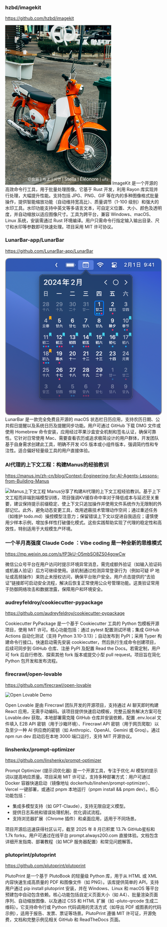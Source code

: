 

### hzbd/imagekit
https://github.com/hzbd/imagekit


![ImageKit 水印演示](https://github.com/hzbd/imagekit/raw/master/example/img-out/markus-winkler.png)
ImageKit 是一个开源的高效命令行工具，用于批量处理图像。它基于 Rust 开发，利用 Rayon 库实现并行处理，大幅提升性能。支持包括 JPG、PNG、GIF 等在内的多种图像格式批量操作，提供智能缩放功能（自动维持宽高比）、质量调节（1-100 级别）和强大的水印工具。水印功能支持中英文等多语言文本，可自定义位置、大小、颜色及透明度，并自动缩放以适应图像尺寸。工具为跨平台，兼容 Windows、macOS、Linux 系统，安装需通过 Rust 环境编译。用户只需命令行指定输入输出目录、尺寸和水印等参数即可快速处理。项目采用 MIT 许可协议。



### LunarBar-app/LunarBar
https://github.com/LunarBar-app/LunarBar


![LunarBar](https://github.com/LunarBar-app/LunarBar/raw/main/Screenshots/01.png)  
LunarBar 是一款完全免费且开源的 macOS 状态栏日历应用，支持农历日期、公共假日提醒以及系统日历及提醒同步功能。用户可通过 GitHub 下载 DMG 文件或使用 Homebrew 命令安装，应用经过苹果沙盒安全机制和签名认证，确保可靠性。它针对日常使用 Mac、需要查看农历或追求极简设计的用户群体，开发团队基于自身需求创建此工具，明确不开发 iOS 版本或小组件版本，强调简约性和专注性。适合偏好轻量级工具的用户直接体验。



### AI代理的上下文工程：构建Manus的经验教训
https://manus.im/zh-cn/blog/Context-Engineering-for-AI-Agents-Lessons-from-Building-Manus


![Manus上下文工程](https://d1oupeiobkpcny.cloudfront.net/user_upload_by_module/markdown/310708716691272617/OhdKxGRSXCcuqOvz.png)
Manus分享了构建AI代理的上下文工程经验教训。基于上下文工程而非端到端模型训练，项目强调KV缓存命中率对于降低成本与延迟至关重要，建议保持提示前缀稳定、使上下文只追加操作并使用文件系统作为无限制的外部记忆。此外，避免动态变更工具，改用遮蔽技术管理动作空间；通过重述任务（如维护 todo.md）操控模型注意力；保留错误上下文以促进自我适应；谨慎使用少样本示例，增加多样性打破僵化模式。这些实践帮助实现了代理的稳定性和高效性，特别适用于大规模生产环境。



### 一个半月高强度 Claude Code ：Vibe coding 是一种全新的思维模式
https://mp.weixin.qq.com/s/fP3kU-O5mbSO8ZS04gowCw


微信公众号平台在用户访问时提示环境异常消息，需完成额外验证（如输入验证码或机器人验证）后方可继续使用。该机制通过检测异常登录行为（例如可疑 IP 地址或高频操作）来防止未授权访问，确保平台账户安全。用户点击提供的“去验证”链接即可启动安全流程，解决后恢复正常使用公众号管理功能。这类验证常用于防御网络攻击和数据泄露，保障用户和环境安全。



### audreyfeldroy/cookiecutter-pypackage
https://github.com/audreyfeldroy/cookiecutter-pypackage


Cookiecutter PyPackage 是一个基于 Cookiecutter 工具的 Python 包模板开源项目，使用 MIT 许可。核心功能包括：通过 pytest 配置测试环境；集成 GitHub Actions 自动化测试（支持 Python 3.10-3.13）；自动发布到 PyPI；采用 Typer 构建命令行接口。快速启动需先安装 cookiecutter，然后执行生成命令创建项目，后续可同步到 GitHub 仓库、注册 PyPI 及配置 Read the Docs。若需定制，用户可 fork 后自行修改、探索其他 fork 版本或提交小型 pull request。项目旨在简化 Python 包开发和发布流程。



### firecrawl/open-lovable
https://github.com/firecrawl/open-lovable


![Open Lovable Demo](https://media1.giphy.com/media/v1.Y2lkPTc5MGI3NjExbmZtaHFleGRsMTNlaWNydGdianI4NGQ4dHhyZjB0d2VkcjRyeXBucCZlcD12MV9pbnRlcm5hbF9naWZfYnlfaWQmY3Q9Zw/ZFVLWMa6dVskQX0qu1/giphy.gif)

Open Lovable 是由 Firecrawl 团队开发的开源项目，支持通过 AI 聊天即时构建 React 应用，无需手动编码。该项目提供快速启动模板，完整云服务解决方案可在 Lovable.dev 获取。本地部署需克隆 GitHub 仓库并安装依赖，配置 .env.local 文件填入 E2B API 密钥（用于沙箱环境）、Firecrawl API 密钥（用于网页爬取）以及至少一种 AI 供应商的密钥（如 Anthropic、OpenAI、Gemini 或 Groq）。通过 npm run dev 启动后在本地 3000 端口运行，支持 MIT 开源协议。



### linshenkx/prompt-optimizer
https://github.com/linshenkx/prompt-optimizer


Prompt Optimizer (提示词优化器) 是一个开源工具，专注于优化 AI 模型的提示词以提高响应质量。项目采用 MIT 许可证，支持多种部署方式：用户可通过 Docker 容器快速启动（镜像地址 dockerhub/linshen/prompt-optimizer）、Vercel 一键部署，或通过 pnpm 本地运行（pnpm install && pnpm dev）。核心功能包括：
- 集成多模型支持（如 GPT-Claude），支持无限自定义模型。
- 提供日志系统和错误处理机制，优化调试流程。
- 支持浏览器扩展（Chrome 插件）和桌面应用，适用于不同场景。

项目开源后迅速获得社区认可，截至 2025 年 8 月已积累 13.7k GitHub星标和 1.7k forks，用户可通过在线平台 prompt.always200.com 直接体验。文档包含详细开发指南、部署教程（如 MCP 服务器配置）和常见问题解答。



### plutoprint/plutoprint
https://github.com/plutoprint/plutoprint


PlutoPrint 是一个基于 PlutoBook 的轻量级 Python 库，用于从 HTML 或 XML 内容快速生成高质量的 PDF 和图像文件（如 PNG）。该库提供简单的 API，支持用户通过 pip install plutoprint 安装，并在 Windows、Linux 和 macOS 等平台预建包中自动包含依赖。核心功能包括自定义页面大小（如 A4）、批量渲染页面序列、自动缩放图像、以及通过 CSS 和 HTML 扩展（如 -pluto-qrcode 生成二维码）。它支持命令行或 Python 代码调用的灵活方式（如导出 PDF 或图表的代码示例），适用于报告、发票、票证等场景。PlutoPrint 遵循 MIT 许可证，开源免费，文档和完整示例见相关 GitHub 和 ReadTheDocs 页面。

